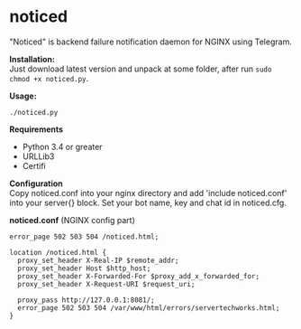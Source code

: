 # noticed
"Noticed" is backend failure notification daemon for NGINX using Telegram.  

**Installation:**  
Just download latest version and unpack at some folder, after run `sudo chmod +x noticed.py`.
  
**Usage:** 
```
./noticed.py
```
  
**Requirements**
* Python 3.4 or greater  
* URLLib3  
* Certifi  
  
**Configuration**  
Copy noticed.conf into your nginx directory and add 'include noticed.conf' into your server{} block.
Set your bot name, key and chat id in noticed.cfg. 
  
**noticed.conf** (NGINX config part)  
```
error_page 502 503 504 /noticed.html;

location /noticed.html {
  proxy_set_header X-Real-IP $remote_addr;
  proxy_set_header Host $http_host;
  proxy_set_header X-Forwarded-For $proxy_add_x_forwarded_for;
  proxy_set_header X-Request-URI $request_uri;

  proxy_pass http://127.0.0.1:8081/;
  error_page 502 503 504 /var/www/html/errors/servertechworks.html;
}

```

